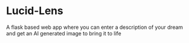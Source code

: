 # Lucid-Lens


A flask based web app where you can enter a description of your dream and get an AI generated image to bring it to life
